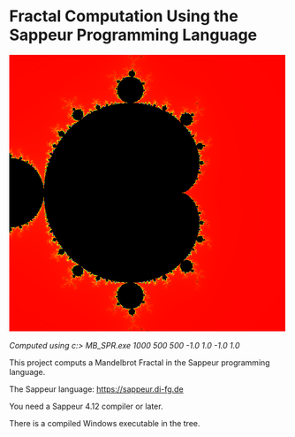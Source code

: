  

# Fractal Computation Using the Sappeur Programming Language
![frac](bilder/fractal.bmp "Ein Fraktal")

*Computed using c:\> MB_SPR.exe  1000 500 500 -1.0 1.0 -1.0 1.0*

This project computs a Mandelbrot Fractal in the Sappeur programming language.

The Sappeur language: https://sappeur.di-fg.de

You need a Sappeur 4.12 compiler or later.

There is a compiled Windows executable in the tree. 


